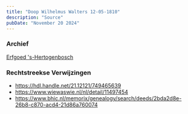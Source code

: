 ```yaml
---
title: "Doop Wilhelmus Walters 12-05-1810"
description: "Source"
pubDate: "November 20 2024"
---
```


### Archief
[Erfgoed 's-Hertogenbosch](https://www.erfgoedshertogenbosch.nl/)

### Rechtstreekse Verwijzingen
- https://hdl.handle.net/21.12121/749465639
- https://www.wiewaswie.nl/nl/detail/11497454
- https://www.bhic.nl/memorix/genealogy/search/deeds/2bda2d8e-26b8-c870-acd4-21d86a760074
